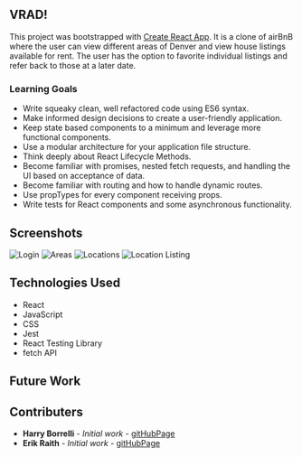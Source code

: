 ## VRAD!
This project was bootstrapped with [Create React App](https://github.com/facebook/create-react-app).
It is a clone of airBnB where the user can view different areas of Denver and view house listings available for rent. The user has the option to favorite individual listings and refer back to those at a later date.

### Learning Goals
- Write squeaky clean, well refactored code using ES6 syntax.
- Make informed design decisions to create a user-friendly application.
- Keep state based components to a minimum and leverage more functional components.
- Use a modular architecture for your application file structure.
- Think deeply about React Lifecycle Methods.
- Become familiar with promises, nested fetch requests, and handling the UI based on acceptance of data.
- Become familiar with routing and how to handle dynamic routes.
- Use propTypes for every component receiving props.
- Write tests for React components and some asynchronous functionality.

## Screenshots
![Login](https://user-images.githubusercontent.com/15935329/78082850-3f605d00-7371-11ea-827d-67d883e922b1.png)
![Areas](https://user-images.githubusercontent.com/15935329/78082852-412a2080-7371-11ea-8022-ea972ebec978.png)
![Locations](https://user-images.githubusercontent.com/15935329/78082854-425b4d80-7371-11ea-928a-6370e2613481.png)
![Location Listing](https://user-images.githubusercontent.com/15935329/78082860-44251100-7371-11ea-8b02-95f4aafb29fb.png)

## Technologies Used

- React
- JavaScript
- CSS
- Jest
- React Testing Library
- fetch API


## Future Work

## Contributers
* **Harry Borrelli**  - *Initial work* - [gitHubPage](https://github.com/hborrelli1)
* **Erik Raith**  - *Initial work* - [gitHubPage](https://github.com/ERaith)
